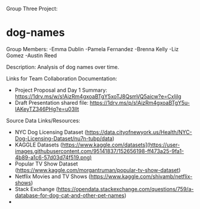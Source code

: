 Group Three Project:
# dog-names

Group Members:
-Emma Dublin
-Pamela Fernandez
-Brenna Kelly
-Liz Gomez
-Austin Reed


Description:
Analysis of dog names over time.

Links for Team Collaboration Documentation:
- Project Proposal and Day 1 Summary: https://1drv.ms/w/s!AizRm4gxoaBTgY5xoTJ8QsmVQ5aicw?e=CxIjIg
- Draft Presentation shared file: https://1drv.ms/p/s!AizRm4gxoaBTgY5u-IAKeyTZ346PHg?e=u03llt

Source Data Links/Resources: 
- NYC Dog Licensing Dataset (https://data.cityofnewyork.us/Health/NYC-Dog-Licensing-Dataset/nu7n-tubp/data)
- KAGGLE Datasets (https://www.kaggle.com/datasets](https://user-images.githubusercontent.com/95141837/152656198-ff473a25-9fa1-4b89-a1c6-57d03d74f519.png)
-   Popular TV Show Dataset (https://www.kaggle.com/morgantruman/popular-tv-show-dataset)
-   Netflix Movies and TV Shows (https://www.kaggle.com/shivamb/netflix-shows)
- Stack Exchange (https://opendata.stackexchange.com/questions/759/a-database-for-dog-cat-and-other-pet-names)
- 

